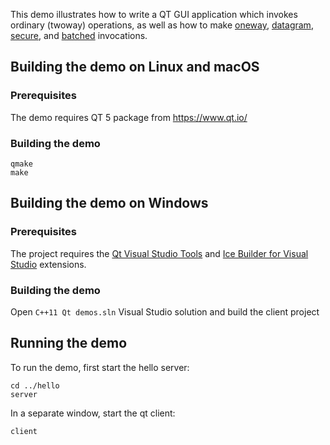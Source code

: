 This demo illustrates how to write a QT GUI application which invokes
ordinary (twoway) operations, as well as how to make [oneway][1],
[datagram][2], [secure][3], and [batched][4] invocations.

## Building the demo on Linux and macOS

### Prerequisites

The demo requires QT 5 package from https://www.qt.io/

### Building the demo

```
qmake
make
```

## Building the demo on Windows

### Prerequisites

The project requires the [Qt Visual Studio Tools][5] and [Ice Builder for Visual
Studio][6] extensions.

### Building the demo

Open `C++11 Qt demos.sln` Visual Studio solution and build the client project

## Running the demo

To run the demo, first start the hello server:

```
cd ../hello
server
```

In a separate window, start the qt client:

```
client
```

[1]: https://doc.zeroc.com/display/Ice37/Oneway+Invocations
[2]: https://doc.zeroc.com/display/Ice37/Datagram+Invocations
[3]: https://doc.zeroc.com/display/Ice37/Batched+Invocations
[4]: https://doc.zeroc.com/display/Ice37/IceSSL
[5]: https://marketplace.visualstudio.com/items?itemName=TheQtCompany.QtVisualStudioTools2015
[6]: https://github.com/zeroc-ice/ice-builder-visualstudio
